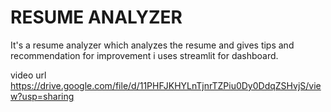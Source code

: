 # RESUME ANALYZER 
It's a resume analyzer which analyzes the resume and gives tips and recommendation for improvement i uses streamlit for dashboard.

video url 
https://drive.google.com/file/d/11PHFJKHYLnTjnrTZPiu0Dy0DdqZSHvjS/view?usp=sharing
